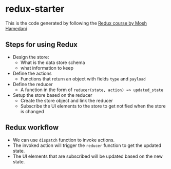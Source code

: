 # redux-starter
This is the code generated by following the [Redux course by Mosh Hamedani](https://www.youtube.com/watch?v=poQXNp9ItL4)

## Steps for using Redux
* Design the store:
    * What is the data store schema
    * what information to keep
* Define the actions
    * Functions that return an object with fields `type` and `payload`
* Define the reducer
    * A function in the form of `reducer(state, action) => updated_state`
* Setup the store based on the reducer
    * Create the store object and link the reducer
    * Subscribe the UI elements to the store to get notified when the store is changed

## Redux workflow
* We can use `dispatch` function to invoke actions.
* The invoked action will trigger the `reducer` function to get the updated state.
* The UI elements that are subscribed will be updated based on the new state.
